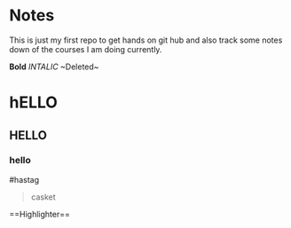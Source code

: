 # Notes
This is just my first repo to get hands on git hub and also track some notes down of the courses I am doing currently.

**Bold**  _INTALIC_ ~Deleted~

# hELLO
## HELLO
### hello
#hastag
>casket

==Highlighter==     
